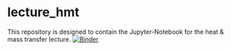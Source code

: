 # lecture_hmt

This repository is designed to contain the Jupyter-Notebook for the heat & mass transfer lecture. 
[![Binder](https://mybinder.org/badge_logo.svg)](https://mybinder.org/v2/gh/maxtheisen/lecture_hmt/master?urlpath=https%3A%2F%2Fgithub.com%2Fmaxtheisen%2Flecture_hmt%2Fblob%2Fmain%2FTransportPhenomenaLab.ipynb)

